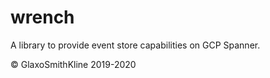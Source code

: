 # wrench
A library to provide event store capabilities on GCP Spanner.

© GlaxoSmithKline 2019-2020
